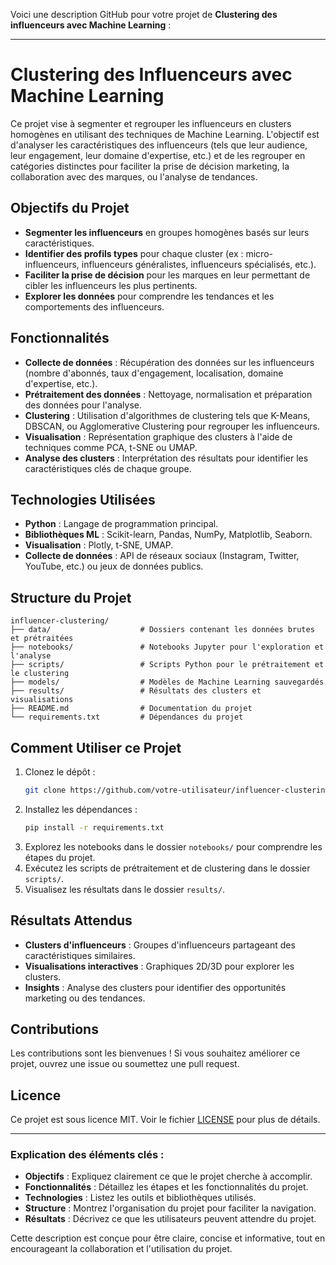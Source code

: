 Voici une description GitHub pour votre projet de **Clustering des influenceurs avec Machine Learning** :

---

# Clustering des Influenceurs avec Machine Learning

Ce projet vise à segmenter et regrouper les influenceurs en clusters homogènes en utilisant des techniques de Machine Learning. L'objectif est d'analyser les caractéristiques des influenceurs (tels que leur audience, leur engagement, leur domaine d'expertise, etc.) et de les regrouper en catégories distinctes pour faciliter la prise de décision marketing, la collaboration avec des marques, ou l'analyse de tendances.

## Objectifs du Projet
- **Segmenter les influenceurs** en groupes homogènes basés sur leurs caractéristiques.
- **Identifier des profils types** pour chaque cluster (ex : micro-influenceurs, influenceurs généralistes, influenceurs spécialisés, etc.).
- **Faciliter la prise de décision** pour les marques en leur permettant de cibler les influenceurs les plus pertinents.
- **Explorer les données** pour comprendre les tendances et les comportements des influenceurs.

## Fonctionnalités
- **Collecte de données** : Récupération des données sur les influenceurs (nombre d'abonnés, taux d'engagement, localisation, domaine d'expertise, etc.).
- **Prétraitement des données** : Nettoyage, normalisation et préparation des données pour l'analyse.
- **Clustering** : Utilisation d'algorithmes de clustering tels que K-Means, DBSCAN, ou Agglomerative Clustering pour regrouper les influenceurs.
- **Visualisation** : Représentation graphique des clusters à l'aide de techniques comme PCA, t-SNE ou UMAP.
- **Analyse des clusters** : Interprétation des résultats pour identifier les caractéristiques clés de chaque groupe.

## Technologies Utilisées
- **Python** : Langage de programmation principal.
- **Bibliothèques ML** : Scikit-learn, Pandas, NumPy, Matplotlib, Seaborn.
- **Visualisation** : Plotly, t-SNE, UMAP.
- **Collecte de données** : API de réseaux sociaux (Instagram, Twitter, YouTube, etc.) ou jeux de données publics.

## Structure du Projet
```
influencer-clustering/
├── data/                    # Dossiers contenant les données brutes et prétraitées
├── notebooks/               # Notebooks Jupyter pour l'exploration et l'analyse
├── scripts/                 # Scripts Python pour le prétraitement et le clustering
├── models/                  # Modèles de Machine Learning sauvegardés
├── results/                 # Résultats des clusters et visualisations
├── README.md                # Documentation du projet
└── requirements.txt         # Dépendances du projet
```

## Comment Utiliser ce Projet
1. Clonez le dépôt :
   ```bash
   git clone https://github.com/votre-utilisateur/influencer-clustering.git
   ```
2. Installez les dépendances :
   ```bash
   pip install -r requirements.txt
   ```
3. Explorez les notebooks dans le dossier `notebooks/` pour comprendre les étapes du projet.
4. Exécutez les scripts de prétraitement et de clustering dans le dossier `scripts/`.
5. Visualisez les résultats dans le dossier `results/`.

## Résultats Attendus
- **Clusters d'influenceurs** : Groupes d'influenceurs partageant des caractéristiques similaires.
- **Visualisations interactives** : Graphiques 2D/3D pour explorer les clusters.
- **Insights** : Analyse des clusters pour identifier des opportunités marketing ou des tendances.

## Contributions
Les contributions sont les bienvenues ! Si vous souhaitez améliorer ce projet, ouvrez une issue ou soumettez une pull request.

## Licence
Ce projet est sous licence MIT. Voir le fichier [LICENSE](LICENSE) pour plus de détails.

---

### Explication des éléments clés :
- **Objectifs** : Expliquez clairement ce que le projet cherche à accomplir.
- **Fonctionnalités** : Détaillez les étapes et les fonctionnalités du projet.
- **Technologies** : Listez les outils et bibliothèques utilisés.
- **Structure** : Montrez l'organisation du projet pour faciliter la navigation.
- **Résultats** : Décrivez ce que les utilisateurs peuvent attendre du projet.

Cette description est conçue pour être claire, concise et informative, tout en encourageant la collaboration et l'utilisation du projet.
